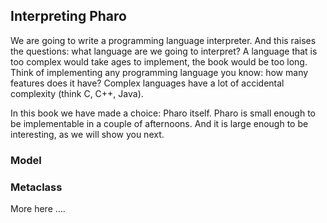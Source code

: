 ## Interpreting Pharo

We are going to write a programming language interpreter. And this raises the questions: what language are we going to interpret?
A language that is too complex would take ages to implement, the book would be too long.
Think of implementing any programming language you know: how many features does it have?
Complex languages have a lot of accidental complexity (think C, C++, Java).

In this book we have made a choice: Pharo itself. 
Pharo is small enough to be implementable in a couple of afternoons.
And it is large enough to be interesting, as we will show you next.


### Model

### Metaclass


More here ....
